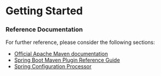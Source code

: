 # Getting Started

### Reference Documentation
For further reference, please consider the following sections:

* [Official Apache Maven documentation](https://maven.apache.org/guides/index.html)
* [Spring Boot Maven Plugin Reference Guide](https://docs.spring.io/spring-boot/docs/2.2.8.RELEASE/maven-plugin/)
* [Spring Configuration Processor](https://docs.spring.io/spring-boot/docs/2.3.1.RELEASE/reference/htmlsingle/#configuration-metadata-annotation-processor)

